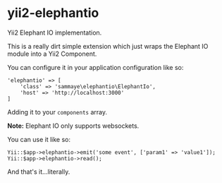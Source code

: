 # yii2-elephantio
Yii2 Elephant IO implementation.

This is a really dirt simple extension which just wraps the Elephant IO module into a Yii2 Component.

You can configure it in your application configuration like so:

	'elephantio' => [
		'class' => 'sammaye\elephantio\ElephantIo',
		'host' => 'http://localhost:3000'
	]

Adding it to your `components` array.

**Note:** Elephant IO only supports websockets.

You can use it like so:

	Yii::$app->elephantio->emit('some event', ['param1' => 'value1']);
	Yii::$app->elephantio->read();
	
And that's it...literally.
